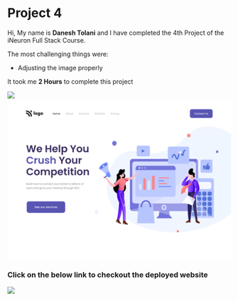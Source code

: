 # Project 4

Hi, My name is **Danesh Tolani** and I have completed the 4th Project of the iNeuron Full Stack Course.

The most challenging things were:

- Adjusting the image properly

It took me **2 Hours** to complete this project

![](https://img.shields.io/badge/PREVIEW-IMAGE-green)
![](4.png)

### Click on the below link to checkout the deployed website

[![](https://img.shields.io/badge/LIVE-WEBSITE-blue)](https://digital-marketing-page-danesh.netlify.app/)
